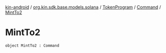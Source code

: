 [kin-android](../../../index.md) / [org.kin.sdk.base.models.solana](../../index.md) / [TokenProgram](../index.md) / [Command](index.md) / [MintTo2](./-mint-to2.md)

# MintTo2

`object MintTo2 : Command`